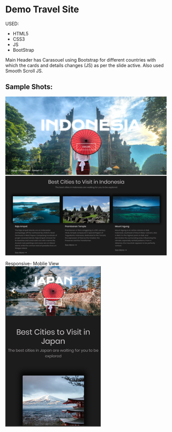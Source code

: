 # Demo Travel Site

USED:

- HTML5
- CSS3
- JS
- BootStrap

Main Header has Carasouel using Bootstrap for different countries with which the cards and details changes (JS) as per the slide active. Also used Smooth Scroll JS.

## Sample Shots:

<img src="ScreenShot/1.png" width="800px">
<img src="ScreenShot/2.png" width="800px">

Responsive- Moblie View
<br/>
<img src="ScreenShot/3.png" height="500px">
